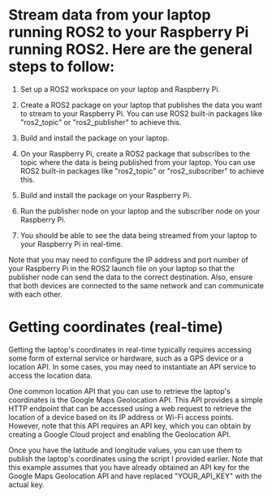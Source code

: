 # Stream data from your laptop running ROS2 to your Raspberry Pi running ROS2. Here are the general steps to follow:

1. Set up a ROS2 workspace on your laptop and Raspberry Pi.

2. Create a ROS2 package on your laptop that publishes the data you want to stream to your Raspberry Pi. You can use ROS2 built-in packages like "ros2_topic" or "ros2_publisher" to achieve this.

3. Build and install the package on your laptop.

4. On your Raspberry Pi, create a ROS2 package that subscribes to the topic where the data is being published from your laptop. You can use ROS2 built-in packages like "ros2_topic" or "ros2_subscriber" to achieve this.

5. Build and install the package on your Raspberry Pi.

6. Run the publisher node on your laptop and the subscriber node on your Raspberry Pi.

7. You should be able to see the data being streamed from your laptop to your Raspberry Pi in real-time.

Note that you may need to configure the IP address and port number of your Raspberry Pi in the ROS2 launch file on your laptop so that the publisher node can send the data to the correct destination. Also, ensure that both devices are connected to the same network and can communicate with each other.


# Getting coordinates (real-time)

Getting the laptop's coordinates in real-time typically requires accessing some form of external service or hardware, such as a GPS device or a location API. In some cases, you may need to instantiate an API service to access the location data.

One common location API that you can use to retrieve the laptop's coordinates is the Google Maps Geolocation API. This API provides a simple HTTP endpoint that can be accessed using a web request to retrieve the location of a device based on its IP address or Wi-Fi access points. However, note that this API requires an API key, which you can obtain by creating a Google Cloud project and enabling the Geolocation API.

Once you have the latitude and longitude values, you can use them to publish the laptop's coordinates using the script I provided earlier. Note that this example assumes that you have already obtained an API key for the Google Maps Geolocation API and have replaced "YOUR_API_KEY" with the actual key.
